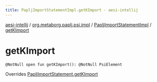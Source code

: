 ```yaml
---
title: PapljImportStatementImpl.getKImport - aesi-intellij
---
```


[aesi-intellij](../../index.html) / [org.metaborg.paplj.psi.impl](../index.html) / [PapljImportStatementImpl](index.html) / [getKImport](.)

# getKImport

`@NotNull open fun getKImport(): @NotNull PsiElement`

Overrides [PapljImportStatement.getKImport](../../org.metaborg.paplj.psi/-paplj-import-statement/get-k-import.html)

